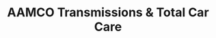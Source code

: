 ---
title: "AAMCO Transmissions & Total Car Care"
url: /lawrence-township/aamco-transmissions-and-total-car-care/
shop: car repair
---